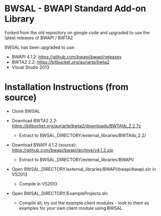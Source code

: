 # BWSAL - BWAPI Standard Add-on Library
Forked from the old repository on google code and upgraded to use the latest releases of BWAPI / BWTA2

BWSAL has been upgraded to use:
- BWAPI 4.1.2: https://github.com/bwapi/bwapi/releases
- BWTA2 2.2: https://bitbucket.org/auriarte/bwta2
- Visual Studio 2013

# Installation Instructions (from source)
- Clone BWSAL
- Download BWTA2 2.2: https://bitbucket.org/auriarte/bwta2/downloads/BWTAlib_2.2.7z
    - Extract to BWSAL_DIRECTORY/external_libraries/BWTAlib_2.2/
  
- Download BWAPI 4.1.2 (source): https://github.com/bwapi/bwapi/archive/v4.1.2.zip
    - Extract to BWSAL_DIRECTORY/external_libraries/BWAPI/
  
- Open BWSAL_DIRECTORY/external_libraries/BWAPI/bwapi/bwapi.sln in VS2013
    - Compile in VS2013
  
- Open BWSAL_DIRECTORY/ExampleProjects.sln
    - Compile all, try out the example client modules - look to them as examples for your own client module using BWSAL